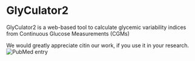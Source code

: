 # GlyCulator2
GlyCulator2 is a web-based tool to calculate glycemic variability indices from Continuous Glucose Measurements (CGMs)

We would greatly appreciate citin our work, if you use it in your research.
![PubMed entry](https://www.ncbi.nlm.nih.gov/pubmed/29651558)
